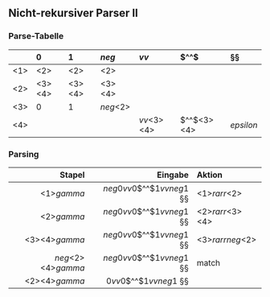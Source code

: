 ## Nicht-rekursiver Parser II

### Parse-Tabelle

|      | 0     | 1     | $neg$   | $vv$     | $^^$     | §§      |
| :--- | :---  | :---  | :---    | :---     | :---     | :---    |
| <1>  | <2>   | <2>   | <2>     |          |          |         |
| <2>  | <3><4>| <3><4>| <3><4>  |          |          |         |
| <3>  | 0     | 1     | $neg$<2>|          |          |         |
| <4>  |       |       |         |$vv$<3><4>|$^^$<3><4>|$epsilon$|


### Parsing

| Stapel           | Eingabe                       | Aktion          |
| ---:             | ---:                          | :---            | 
|<1>$gamma$        | $neg$0$vv$0$^^$1$vv$$neg$1 §§ |<1>$rarr$<2>     |
|<2>$gamma$        | $neg$0$vv$0$^^$1$vv$$neg$1 §§ |<2>$rarr$<3><4>  |
|<3><4>$gamma$     | $neg$0$vv$0$^^$1$vv$$neg$1 §§ |<3>$rarr$$neg$<2>|
|$neg$<2><4>$gamma$| $neg$0$vv$0$^^$1$vv$$neg$1 §§ |match            |
|<2><4>$gamma$     |      0$vv$0$^^$1$vv$$neg$1 §§ |                 |
